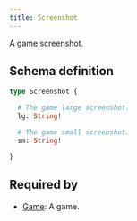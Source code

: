 ```yaml
---
title: Screenshot
---
```


A game screenshot.

## Schema definition
```graphql
type Screenshot {

  # The game large screenshot.
  lg: String! 

  # The game small screenshot.
  sm: String! 

}
```

## Required by
* [Game](graphql/schema/game.md): A game.
